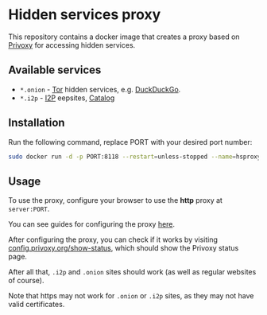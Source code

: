 # Hidden services proxy

This repository contains a docker image that creates a proxy based on [Privoxy](https://www.privoxy.org/) for accessing hidden services.

## Available services

- `*.onion` - [Tor](https://www.torproject.org/) hidden services, e.g. [DuckDuckGo](https://duckduckgogg42xjoc72x3sjasowoarfbgcmvfimaftt6twagswzczad.onion/).
- `*.i2p` - [I2P](https://geti2p.net/) eepsites, [Catalog](http://reg.i2p/)

## Installation

Run the following command, replace PORT with your desired port number:

```bash
sudo docker run -d -p PORT:8118 --restart=unless-stopped --name=hsproxy ghcr.io/c10udburst/hsproxy
```

## Usage

To use the proxy, configure your browser to use the **http** proxy at `server:PORT`.

You can see guides for configuring the proxy [here](https://www.privoxy.org/user-manual/startup.html).

After configuring the proxy, you can check if it works by visiting [config.privoxy.org/show-status](http://config.privoxy.org/show-status), which should show the Privoxy status page. 

After all that, `.i2p` and `.onion` sites should work (as well as regular websites of course).

Note that https may not work for `.onion` or `.i2p` sites, as they may not have valid certificates.